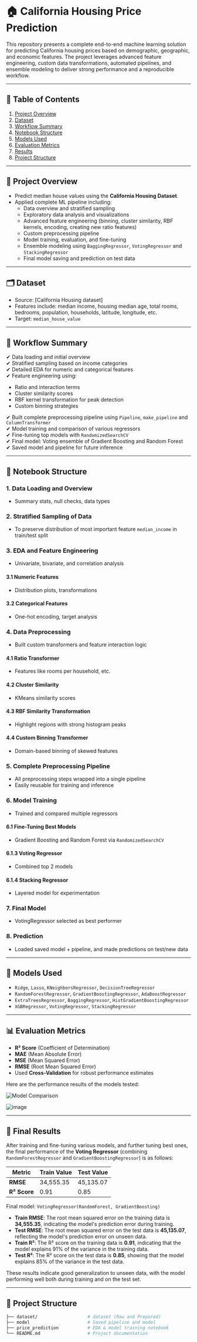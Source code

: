 # 🏠 California Housing Price Prediction

This repository presents a complete end-to-end machine learning solution for predicting California housing prices based on demographic, geographic, and economic features. The project leverages advanced feature engineering, custom data transformations, automated pipelines, and ensemble modeling to deliver strong performance and a reproducible workflow.

---

## 📌 Table of Contents

1. [Project Overview](#-project-overview)  
2. [Dataset](#-dataset)  
3. [Workflow Summary](#-workflow-summary)  
4. [Notebook Structure](#-notebook-structure)  
5. [Models Used](#-models-used)  
6. [Evaluation Metrics](#-evaluation-metrics)  
7. [Results](#-results)  
8. [Project Structure](#-project-structure)  

---

## 🚀 Project Overview

- Predict median house values using the **California Housing Dataset**.
- Applied complete ML pipeline including:
  - Data overview and stratified sampling
  - Exploratory data analysis and visualizations
  - Advanced feature engineering (binning, cluster similarity, RBF kernels, encoding, creating new ratio features)
  - Custom preprocessing pipeline
  - Model training, evaluation, and fine-tuning
  - Ensemble modeling using `BaggingRegressor`, `VotingRegressor` and `StackingRegressor`
  - Final model saving and prediction on test data

---

## 🗂️ Dataset

- Source: [California Housing dataset]
- Features include: median income, housing median age, total rooms, bedrooms, population, households, latitude, longitude, etc.
- Target: `median_house_value`

---

## 🔁 Workflow Summary

✔ Data loading and initial overview  
✔ Stratified sampling based on income categories  
✔ Detailed EDA for numeric and categorical features  
✔ Feature engineering using:
- Ratio and interaction terms
- Cluster similarity scores
- RBF kernel transformation for peak detection
- Custom binning strategies

✔ Built complete preprocessing pipeline using `Pipeline`, `make_pipeline` and `ColumnTransformer`  
✔ Model training and comparison of various regressors  
✔ Fine-tuning top models with `RandomizedSearchCV`  
✔ Final model: Voting ensemble of Gradient Boosting and Random Forest  
✔ Saved model and pipeline for future inference

---

## 📒 Notebook Structure

### 1. Data Loading and Overview  
- Summary stats, null checks, data types

### 2. Stratified Sampling of Data  
- To preserve distribution of most important feature `median_income` in train/test split

### 3. EDA and Feature Engineering  
- Univariate, bivariate, and correlation analysis

#### 3.1 Numeric Features  
- Distribution plots, transformations

#### 3.2 Categorical Features  
- One-hot encoding, target analysis

### 4. Data Preprocessing  
- Built custom transformers and feature interaction logic

#### 4.1 Ratio Transformer  
- Features like rooms per household, etc.

#### 4.2 Cluster Similarity  
- KMeans similarity scores

#### 4.3 RBF Similarity Transformation  
- Highlight regions with strong histogram peaks

#### 4.4 Custom Binning Transformer  
- Domain-based binning of skewed features

### 5. Complete Preprocessing Pipeline  
- All preprocessing steps wrapped into a single pipeline  
- Easily reusable for training and inference

### 6. Model Training  
- Trained and compared multiple regressors

#### 6.1 Fine-Tuning Best Models  
- Gradient Boosting and Random Forest via `RandomizedSearchCV`

#### 6.1.3 Voting Regressor  
- Combined top 2 models

#### 6.1.4 Stacking Regressor  
- Layered model for experimentation

### 7. Final Model  
- VotingRegressor selected as best performer

### 8. Prediction  
- Loaded saved model + pipeline, and made predictions on test/new data

---

## 🧠 Models Used

- `Ridge`, `Lasso`, `KNeighborsRegressor`, `DecisionTreeRegressor`  
- `RandomForestRegressor`, `GradientBoostingRegressor`, `AdaBoostRegressor`  
- `ExtraTreesRegressor`, `BaggingRegressor`, `HistGradientBoostingRegressor`  
- `XGBRegressor`, `VotingRegressor`, `StackingRegressor`

---

## 📊 Evaluation Metrics

- **R² Score** (Coefficient of Determination)  
- **MAE** (Mean Absolute Error)  
- **MSE** (Mean Squared Error)  
- **RMSE** (Root Mean Squared Error)  
- Used **Cross-Validation** for robust performance estimates
  
Here are the performance results of the models tested:

![Model Comparison](https://github.com/user-attachments/assets/d770e0f2-4b52-4e8b-8345-977afe45be60)

![image](https://github.com/user-attachments/assets/513ed44b-c587-455f-8e03-4affac58623c)

---

## 🏁 Final Results

After training and fine-tuning various models, and further tuning best ones, the final performance of the **Voting Regressor** (combining `RandomForestRegressor` and `GradientBoostingRegressor`) is as follows:

| Metric       | Train Value   | Test Value   |
|---------------|---------------|--------------|
| **RMSE**      | 34,555.35     | 45,135.07    |
| **R² Score**  | 0.91          | 0.85         |

Final model: `VotingRegressor(RandomForest, GradientBoosting)`
- **Train RMSE**: The root mean squared error on the training data is **34,555.35**, indicating the model's prediction error during training.
- **Test RMSE**: The root mean squared error on the test data is **45,135.07**, reflecting the model's prediction error on unseen data.
- **Train R²**: The R² score on the training data is **0.91**, indicating that the model explains 91% of the variance in the training data.
- **Test R²**: The R² score on the test data is **0.85**, showing that the model explains 85% of the variance in the test data.

These results indicate good generalization to unseen data, with the model performing well both during training and on the test set.

---

## 📁 Project Structure
```bash
├── dataset/                   # dataset (Raw and Prepared)
├── model                      # Saved pipeline and model
├── price_prediction           # EDA & model training notebook
└── README.md                  # Project documentation

